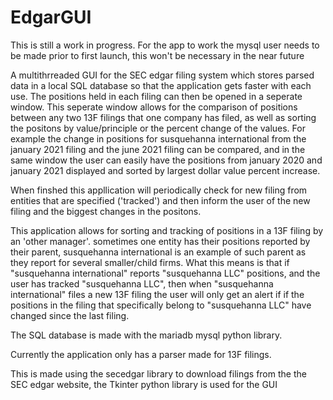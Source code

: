 # EdgarGUI
This is still a work in progress. For the app to work the mysql user needs to be made prior to first launch, this won't be necessary in the near future

A multithrreaded GUI for the SEC edgar filing system which stores parsed data in a local SQL database so that the application gets faster with each use. 
The positions held in each filing can then be opened in a seperate window. This seperate window allows for the comparison of positions between any two 13F filings that one company has filed, as well as sorting the positons by value/principle or the percent change of the values. 
For example the change in positions for susquehanna international from the january 2021 filing and the june 2021 filing can be compared, and in the same window the user can easily have the positions from january 2020 and january 2021 displayed and sorted by largest dollar value percent increase.

When finshed this appllication will periodically check for new filing from entities that are specified ('tracked') and then inform the user of the new filing and the biggest changes in the positons.

This application allows for sorting and tracking of positions in a 13F filing by an 'other manager'. sometimes one entity has their positions reported by their parent, 
susquehanna international is an example of such parent as they report for several smaller/child firms. What this means is that if "susquehanna international" reports "susquehanna LLC" positions, and the user has tracked "susquehanna LLC", then when "susquehanna international" files a new 13F filing the user will only get an alert if if the positions in the filing that specifically belong to "susquehanna LLC" have changed since the last filing. 

The SQL database is made with the mariadb mysql python library.

Currently the application only has a parser made for 13F filings.

This is made using the secedgar library to download filings from the the SEC edgar website, the Tkinter python library is used for the GUI
